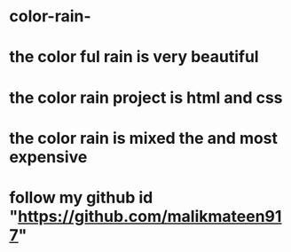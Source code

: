 # color-rain-
# the color ful rain is very beautiful
# the color rain project is html and css
# the color rain is mixed the and most expensive
# follow my github id "https://github.com/malikmateen917"

